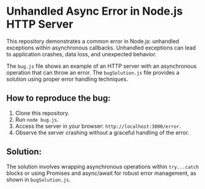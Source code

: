 # Unhandled Async Error in Node.js HTTP Server

This repository demonstrates a common error in Node.js: unhandled exceptions within asynchronous callbacks.  Unhandled exceptions can lead to application crashes, data loss, and unexpected behavior.

The `bug.js` file shows an example of an HTTP server with an asynchronous operation that can throw an error.  The `bugSolution.js` file provides a solution using proper error handling techniques.

## How to reproduce the bug:

1. Clone this repository.
2. Run `node bug.js`.
3. Access the server in your browser: `http://localhost:3000/error`.
4. Observe the server crashing without a graceful handling of the error.

## Solution:

The solution involves wrapping asynchronous operations within `try...catch` blocks or using Promises and async/await for robust error management, as shown in `bugSolution.js`.